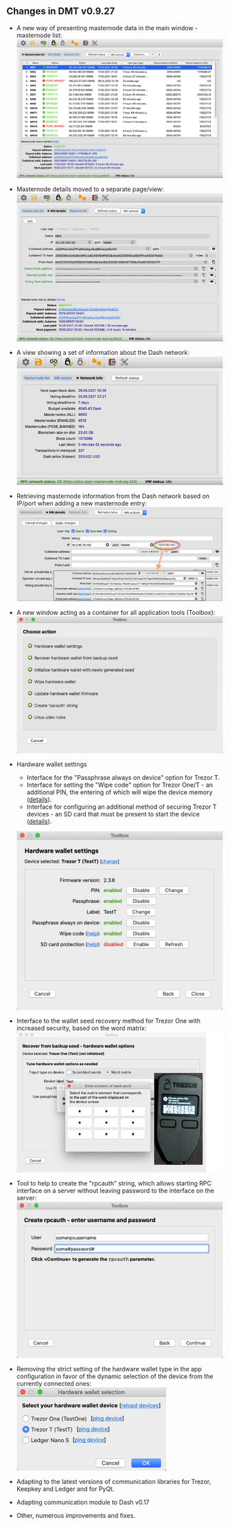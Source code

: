 ## Changes in DMT v0.9.27
- A new way of presenting masternode data in the main window - masternode list:  
![Masternode list](img/dmt-main-window-mn-list.png)


- Masternode details moved to a separate page/view:  
![Masternode details](img/dmt-main-window-mn-details.png)


- A view showing a set of information about the Dash network:  
![Network info](img/dmt-main-window-network-info.png)

  
- Retrieving masternode information from the Dash network based on IP/port when adding 
  a new masternode entry:  
![Fetch masternode](img/dmt-edit-mn-fetch-data.png)


- A new window acting as a container for all application tools (Toolbox):  
![Toolbox](img/toolbox-home.png)
  

- Hardware wallet settings 
  - Interface for the "Passphrase always on device" option for Trezor T.
  - Interface for setting the "Wipe code" option for Trezor One/T - an additional PIN, the 
    entering of which will wipe the device memory ([details](https://wiki.trezor.io/User_manual:Wipe_code)).
  - Interface for configuring an additional method of securing Trezor T devices - an SD 
    card that must be present to start the device ([details](https://wiki.trezor.io/User_manual:SD_card_protection)).

  ![HW settings](img/toolbox-hw-settings.png)

  
- Interface to the wallet seed recovery method for Trezor One with increased security, based on the word matrix:    
![HW recovery - word matrix](img/toolbox-hw-recovery-trezor1-wmatrix.png)
 
 
- Tool to help to create the "rpcauth" string, which allows starting RPC interface on a server without leaving 
  password to the interface on the server:  
![rpcauth](img/toolbox-rpcauth.png)
  
- Removing the strict setting of the hardware wallet type in the app configuration in favor of the dynamic selection 
  of the device from the currently connected ones:  
![HW selection](img/hw-selection.png)
  

- Adapting to the latest versions of communication libraries for Trezor, Keepkey and Ledger and 
  for PyQt.

- Adapting communication module to Dash v0.17
  
- Other, numerous improvements and fixes.